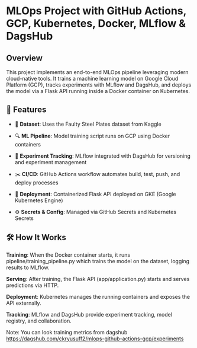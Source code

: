 # MLOps Project with GitHub Actions, GCP, Kubernetes, Docker, MLflow & DagsHub
## Overview
This project implements an end-to-end MLOps pipeline leveraging modern cloud-native tools.
It trains a machine learning model on Google Cloud Platform (GCP), tracks experiments with MLflow and DagsHub, and deploys the model via a Flask API running inside a Docker container on Kubernetes.

## 🚀 Features
- 📄 __Dataset__: Uses the Faulty Steel Plates dataset from Kaggle

- 🔍 __ML Pipeline__: Model training script runs on GCP using Docker containers

- 🤖 __Experiment Tracking__: MLflow integrated with DagsHub for versioning and experiment management

- ✂️ __CI/CD__: GitHub Actions workflow automates build, test, push, and deploy processes

- 💬 __Deployment__: Containerized Flask API deployed on GKE (Google Kubernetes Engine)

- ⚙️ __Secrets & Config__: Managed via GitHub Secrets and Kubernetes Secrets

## 🛠️ How It Works
__Training__: When the Docker container starts, it runs pipeline/training_pipeline.py which trains the model on the dataset, logging results to MLflow.

__Serving__: After training, the Flask API (app/application.py) starts and serves predictions via HTTP.

__Deployment__: Kubernetes manages the running containers and exposes the API externally.

__Tracking__: MLflow and DagsHub provide experiment tracking, model registry, and collaboration.

Note: You can look training metrics from dagshub https://dagshub.com/ckryusuff2/mlops-github-actions-gcp/experiments
